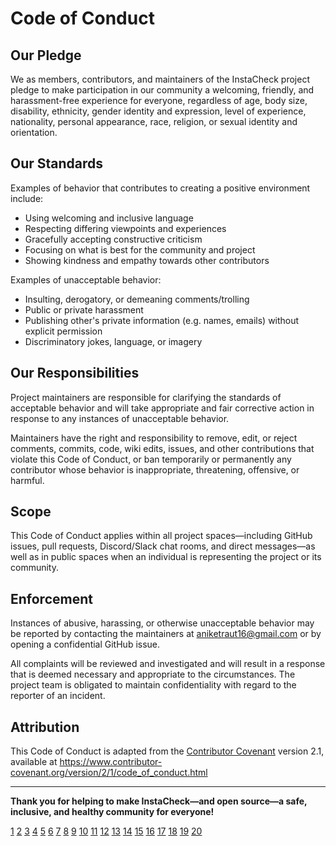 # Code of Conduct

## Our Pledge

We as members, contributors, and maintainers of the InstaCheck project pledge to make participation in our community a welcoming, friendly, and harassment-free experience for everyone, regardless of age, body size, disability, ethnicity, gender identity and expression, level of experience, nationality, personal appearance, race, religion, or sexual identity and orientation.

## Our Standards

Examples of behavior that contributes to creating a positive environment include:

- Using welcoming and inclusive language
- Respecting differing viewpoints and experiences
- Gracefully accepting constructive criticism
- Focusing on what is best for the community and project
- Showing kindness and empathy towards other contributors

Examples of unacceptable behavior:

- Insulting, derogatory, or demeaning comments/trolling
- Public or private harassment
- Publishing other's private information (e.g. names, emails) without explicit permission
- Discriminatory jokes, language, or imagery

## Our Responsibilities

Project maintainers are responsible for clarifying the standards of acceptable behavior and will take appropriate and fair corrective action in response to any instances of unacceptable behavior.

Maintainers have the right and responsibility to remove, edit, or reject comments, commits, code, wiki edits, issues, and other contributions that violate this Code of Conduct, or ban temporarily or permanently any contributor whose behavior is inappropriate, threatening, offensive, or harmful.

## Scope

This Code of Conduct applies within all project spaces—including GitHub issues, pull requests, Discord/Slack chat rooms, and direct messages—as well as in public spaces when an individual is representing the project or its community.

## Enforcement

Instances of abusive, harassing, or otherwise unacceptable behavior may be reported by contacting the maintainers at [aniketraut16@gmail.com](mailto:aniketraut16@gmail.com) or by opening a confidential GitHub issue.

All complaints will be reviewed and investigated and will result in a response that is deemed necessary and appropriate to the circumstances. The project team is obligated to maintain confidentiality with regard to the reporter of an incident.

## Attribution

This Code of Conduct is adapted from the [Contributor Covenant](https://www.contributor-covenant.org/version/2/1/code_of_conduct/) version 2.1, available at https://www.contributor-covenant.org/version/2/1/code_of_conduct.html

***

**Thank you for helping to make InstaCheck—and open source—a safe, inclusive, and healthy community for everyone!**

[1](https://docs.github.com/en/communities/setting-up-your-project-for-healthy-contributions/adding-a-code-of-conduct-to-your-project)
[2](https://opensource.guide/code-of-conduct/)
[3](https://chromium.googlesource.com/chromium/src/+/main/)
[4](https://source.chromium.org/chromium/chromium/src/+/main:CODE_OF_CONDUCT.md)
[5](https://openresource.dev/articles/how-to-create-a-code-of-conduct-for-an-open-source-project/)
[6](https://tech.timonwa.com/blog/finding-your-first-opensource-project)
[7](https://github.com/seapagan/fastapi-template)
[8](https://www.geeksforgeeks.org/git/how-to-add-code-of-conduct-to-your-project-on-github/)
[9](https://www.freecodecamp.org/news/project-maintainer-guide-to-hacktoberfest/)
[10](https://github.com/kumarsonu676/python-fastapi-starter-api-project)
[11](https://chromewebstore.google.com/detail/markdown-viewer/ckkdlimhmcjmikdlpkmbgfkaikojcbjk?hl=en)
[12](https://learn.microsoft.com/en-us/contribute/content/hacktoberfest)
[13](https://github.com/zhanymkanov/fastapi-best-practices)
[14](https://www.contributor-covenant.org)
[15](https://forum.defold.com/t/hacktoberfest-2024/78318)
[16](https://github.com/topics/fastapi-template)
[17](https://chromium.googlesource.com/v8/v8.git/+show/ed7204bbde1d9980f1588b952c96a90e634648aa/CODE_OF_CONDUCT.md)
[18](https://kushaldas.hashnode.dev/hacktoberfest-everything-you-need-to-know)
[19](https://github.com/ONSdigital/ons-python-template)
[20](https://hacktoberfest.com/participation/)
